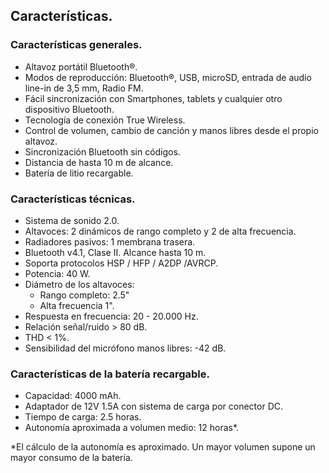 ## Características.

### Características generales.
*	Altavoz portátil Bluetooth®.
*	Modos de reproducción: Bluetooth®, USB, microSD, entrada de audio line-in de 3,5 mm, Radio FM.
*	Fácil sincronización con Smartphones, tablets y cualquier otro dispositivo Bluetooth.
*   Tecnología de conexión True Wireless.
*	Control de volumen, cambio de canción y manos libres desde el propio altavoz.
*	Sincronización Bluetooth sin códigos.
*	Distancia de hasta 10 m de alcance.
*	Batería de litio recargable.

### Características técnicas.

*	Sistema de sonido 2.0. 
*   Altavoces: 2 dinámicos de rango completo y 2 de alta frecuencia.
*   Radiadores pasivos: 1 membrana trasera.
*	Bluetooth v4.1, Clase II. Alcance hasta 10 m.
*	Soporta protocolos HSP / HFP / A2DP /AVRCP.
*	Potencia: 40 W.
*	Diámetro de los altavoces:
    - Rango completo: 2.5"
    - Alta frecuencia 1".
*	Respuesta en frecuencia: 20 - 20.000 Hz.
*	Relación señal/ruido > 80 dB.
*	THD < 1%.
*	Sensibilidad del micrófono manos libres: -42 dB.

### Características de la batería recargable.
*	Capacidad: 4000 mAh.
*	Adaptador de 12V 1.5A con sistema de carga por conector DC.
*	Tiempo de carga: 2.5 horas.
*	Autonomía aproximada a volumen medio: 12 horas*.

 *El cálculo de la autonomía es aproximado. Un mayor volumen supone un mayor consumo de la batería.

